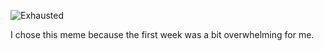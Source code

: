 
![Exhausted](https://c8p9p3e5.rocketcdn.me/wp-content/uploads/2022/11/so-sick-meme-1080x1080.jpg)

I chose this meme because the first week was a bit overwhelming for me.
